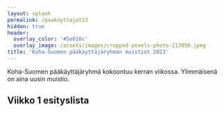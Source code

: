 ```yaml
---
layout: splash
permalink: /paakayttajat23
hidden: true
header:
  overlay_color: '#5e616c'
  overlay_image: /assets/images/cropped-pexels-photo-113850.jpeg
title: 'Koha-Suomen pääkäyttäjäryhmän muistiot 2023'
---
```


Koha-Suomen pääkäyttäjäryhmä kokoontuu kerran viikossa. Ylimmäisenä on aina uusin muistio.

## Viikko 1 esityslista
